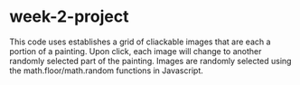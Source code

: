 # week-2-project
 
This code uses establishes a grid of cliackable images that are each a portion of a painting. Upon click, each image will change to another randomly selected part of the painting. Images are randomly selected using the math.floor/math.random functions in Javascript.
